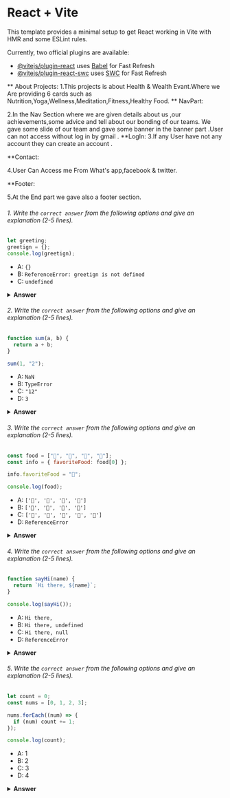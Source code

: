 # React + Vite

This template provides a minimal setup to get React working in Vite with HMR and some ESLint rules.

Currently, two official plugins are available:

- [@vitejs/plugin-react](https://github.com/vitejs/vite-plugin-react/blob/main/packages/plugin-react/README.md) uses [Babel](https://babeljs.io/) for Fast Refresh
- [@vitejs/plugin-react-swc](https://github.com/vitejs/vite-plugin-react-swc) uses [SWC](https://swc.rs/) for Fast Refresh



** About Projects:
1.This projects is about Health & Wealth Evant.Where we Are providing 6 cards such as Nutrition,Yoga,Wellness,Meditation,Fitness,Healthy Food.
** NavPart:

2.In the Nav Section where we are given details about us ,our achievements,some advice and tell about our bonding of our teams.
We gave some slide of our team and gave some banner in the banner part .User can not access without log in by gmail .
**LogIn:
3.If any User have not any account they can create an account .

**Contact:

4.User Can Access me From What's app,facebook & twitter.

**Footer:

5.At the End part we gave also a footer section.





###### 1. Write the `correct answer` from the following options and give an explanation (2-5 lines).

```javascript
let greeting;
greetign = {};
console.log(greetign);
```

- A: `{}`
- B: `ReferenceError: greetign is not defined`
- C: `undefined`

<details><summary><b>Answer</b></summary>
<p>

#### Answer: A: `{}`

<i>The provided JavaScript code declares a variable called greeting, assigns an empty object  to it, and then logs the empty object to the console using console.log(). The code demonstrates the basic concepts of variable declaration, object assignment, and console output in JavaScript.</i>

</p>
</details>

###### 2. Write the `correct answer` from the following options and give an explanation (2-5 lines).

```javascript
function sum(a, b) {
  return a + b;
}

sum(1, "2");
```

- A: `NaN`
- B: `TypeError`
- C: `"12"`
- D: `3`

<details><summary><b>Answer</b></summary>
<p>

#### Answer: D: `3`

<i>Because javaScript will convert all string in a int number. That is why string number '2' will convert in integer number as 2 then it will calculate 1+2=3 .3  will be the ans</i>

</p>
</details>

###### 3. Write the `correct answer` from the following options and give an explanation (2-5 lines).

```javascript
const food = ["🍕", "🍫", "🥑", "🍔"];
const info = { favoriteFood: food[0] };

info.favoriteFood = "🍝";

console.log(food);
```

- A: `['🍕', '🍫', '🥑', '🍔']`
- B: `['🍝', '🍫', '🥑', '🍔']`
- C: `['🍝', '🍕', '🍫', '🥑', '🍔']`
- D: `ReferenceError`

<details><summary><b>Answer</b></summary>
<p>

#### Answer: A: `['🍕', '🍫', '🥑', '🍔']`

<i>In this case Ans will be the A: `['🍕', '🍫', '🥑', '🍔']` .if info was the array then  (🍝) will replace 0 index which is (🍕) . </i>

</p>
</details>

###### 4. Write the `correct answer` from the following options and give an explanation (2-5 lines).

```javascript
function sayHi(name) {
  return `Hi there, ${name}`;
}

console.log(sayHi());
```

- A: `Hi there,`
- B: `Hi there, undefined`
- C: `Hi there, null`
- D: `ReferenceError`

<details><summary><b>Answer</b></summary>
<p>

#### Answer: B: `Hi there, undefined`

<i>Here if we console the const sayHi it will return  `Hi there, undefined`. This is because name is not decleare any where in the function</i>

</p>
</details>

###### 5. Write the `correct answer` from the following options and give an explanation (2-5 lines).

```javascript
let count = 0;
const nums = [0, 1, 2, 3];

nums.forEach((num) => {
  if (num) count += 1;
});

console.log(count);
```

- A: 1
- B: 2
- C: 3
- D: 4

<details><summary><b>Answer</b></summary>
<p>

#### Answer:  C: 3

<i>This reason of that ans ,forEach() method iterates over the number array and callback function for each element in the array.the call back function checks if the element is greater then zero if it is it will incrimeant the count </i>

</p>
</details>

